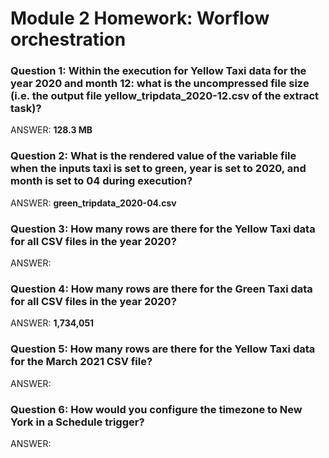 # Module 2 Homework: Worflow orchestration


### Question 1: Within the execution for Yellow Taxi data for the year 2020 and month 12: what is the uncompressed file size (i.e. the output file yellow_tripdata_2020-12.csv of the extract task)?

ANSWER: **128.3 MB**


### Question 2: What is the rendered value of the variable file when the inputs taxi is set to green, year is set to 2020, and month is set to 04 during execution?

ANSWER: **green_tripdata_2020-04.csv**


### Question 3: How many rows are there for the Yellow Taxi data for all CSV files in the year 2020?

ANSWER:


### Question 4: How many rows are there for the Green Taxi data for all CSV files in the year 2020?

ANSWER: **1,734,051**


### Question 5: How many rows are there for the Yellow Taxi data for the March 2021 CSV file?

ANSWER:


### Question 6: How would you configure the timezone to New York in a Schedule trigger?

ANSWER:


